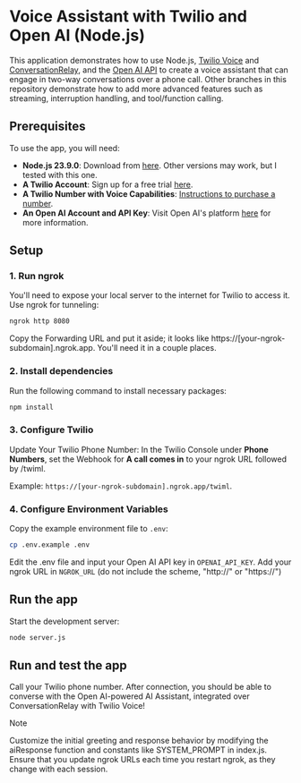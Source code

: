 # Voice Assistant with Twilio and Open AI (Node.js)

This application demonstrates how to use Node.js, [Twilio Voice](https://www.twilio.com/docs/voice) and [ConversationRelay](https://www.twilio.com/docs/voice/twiml/connect/conversationrelay), and the [Open AI API](https://docs.anthropic.com) to create a voice assistant that can engage in two-way conversations over a phone call. Other branches in this repository demonstrate how to add more advanced features such as streaming, interruption handling, and tool/function calling.

## Prerequisites

To use the app, you will need:

- **Node.js 23.9.0**: Download from [here](https://nodejs.org/). Other versions may work, but I tested with this one.
- **A Twilio Account**: Sign up for a free trial [here](https://www.twilio.com/try-twilio).
- **A Twilio Number with Voice Capabilities**: [Instructions to purchase a number](https://help.twilio.com/articles/223135247-How-to-Search-for-and-Buy-a-Twilio-Phone-Number-from-Console).
- **An Open AI Account and API Key**: Visit Open AI's platform [here](https://platform.openai.com/api-keys) for more information.

## Setup

### 1. Run ngrok

You'll need to expose your local server to the internet for Twilio to access it. Use ngrok for tunneling:

```bash
ngrok http 8080
```

Copy the Forwarding URL and put it aside; it looks like https://[your-ngrok-subdomain].ngrok.app. You'll need it in a couple places.

### 2. Install dependencies

Run the following command to install necessary packages:

```bash
npm install
```

### 3. Configure Twilio

Update Your Twilio Phone Number: In the Twilio Console under **Phone Numbers**, set the Webhook for **A call comes in** to your ngrok URL followed by /twiml. 

Example: `https://[your-ngrok-subdomain].ngrok.app/twiml`.

### 4. Configure Environment Variables

Copy the example environment file to `.env`:

```bash
cp .env.example .env
```

Edit the .env file and input your Open AI API key in `OPENAI_API_KEY`. Add your ngrok URL in `NGROK_URL` (do not include the scheme, "http://" or "https://")

## Run the app

Start the development server:

```bash
node server.js
```

## Run and test the app

Call your Twilio phone number. After connection, you should be able to converse with the Open AI-powered AI Assistant, integrated over ConversationRelay with Twilio Voice!

> [!NOTE] 
> Customize the initial greeting and response behavior by modifying the aiResponse function and constants like SYSTEM_PROMPT in index.js.
> Ensure that you update ngrok URLs each time you restart ngrok, as they change with each session.
